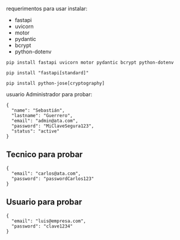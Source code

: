 requerimentos para usar instalar:
- fastapi
- uvicorn
- motor
- pydantic
- bcrypt
- python-dotenv

`pip install fastapi uvicorn motor pydantic bcrypt python-dotenv`

`pip install "fastapi[standard]"`

`pip install python-jose[cryptography]`

usuario Administrador para probar:
```
{
  "name": "Sebastián",
  "lastname": "Guerrero",
  "email": "admin@ata.com",
  "password": "MiClaveSegura123",
  "status": "active"
}

```
## Tecnico para probar

```
{
  "email": "carlos@ata.com",
  "password": "passwordCarlos123"
}

```

## Usuario para probar
```
{
  "email": "luis@empresa.com",
  "password": "clave1234"   
}
```